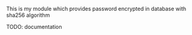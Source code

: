 This is my module which provides password encrypted in database with sha256 algorithm

TODO: documentation
